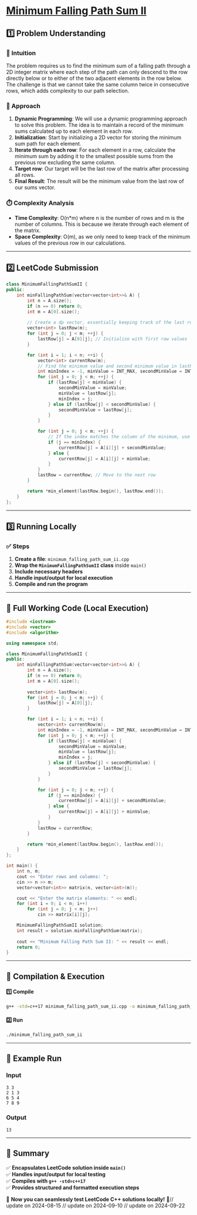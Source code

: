 # **[Minimum Falling Path Sum II](https://leetcode.com/problems/minimum-falling-path-sum-ii/description/)**  

## **1️⃣ Problem Understanding**  
### **📌 Intuition**  
The problem requires us to find the minimum sum of a falling path through a 2D integer matrix where each step of the path can only descend to the row directly below or to either of the two adjacent elements in the row below. The challenge is that we cannot take the same column twice in consecutive rows, which adds complexity to our path selection.

### **🚀 Approach**  
1. **Dynamic Programming**: We will use a dynamic programming approach to solve this problem. The idea is to maintain a record of the minimum sums calculated up to each element in each row.
2. **Initialization**: Start by initializing a 2D vector for storing the minimum sum path for each element.
3. **Iterate through each row**: For each element in a row, calculate the minimum sum by adding it to the smallest possible sums from the previous row excluding the same column.
4. **Target row**: Our target will be the last row of the matrix after processing all rows.
5. **Final Result**: The result will be the minimum value from the last row of our sums vector.

### **⏱️ Complexity Analysis**  
- **Time Complexity**: O(n*m) where n is the number of rows and m is the number of columns. This is because we iterate through each element of the matrix.
- **Space Complexity**: O(m), as we only need to keep track of the minimum values of the previous row in our calculations.

---  

## **2️⃣ LeetCode Submission**  
```cpp
class MinimumFallingPathSumII {
public:
    int minFallingPathSum(vector<vector<int>>& A) {
        int n = A.size();
        if (n == 0) return 0;
        int m = A[0].size();
        
        // Create a dp vector, essentially keeping track of the last row's best paths
        vector<int> lastRow(m);
        for (int j = 0; j < m; ++j) {
            lastRow[j] = A[0][j]; // Initialize with first row values
        }

        for (int i = 1; i < n; ++i) {
            vector<int> currentRow(m);
            // Find the minimum value and second minimum value in lastRow
            int minIndex = -1, minValue = INT_MAX, secondMinValue = INT_MAX;
            for (int j = 0; j < m; ++j) {
                if (lastRow[j] < minValue) {
                    secondMinValue = minValue;
                    minValue = lastRow[j];
                    minIndex = j;
                } else if (lastRow[j] < secondMinValue) {
                    secondMinValue = lastRow[j];
                }
            }

            for (int j = 0; j < m; ++j) {
                // If the index matches the column of the minimum, use the second minimum
                if (j == minIndex) {
                    currentRow[j] = A[i][j] + secondMinValue;
                } else {
                    currentRow[j] = A[i][j] + minValue;
                }
            }
            lastRow = currentRow; // Move to the next row
        }

        return *min_element(lastRow.begin(), lastRow.end());
    }
};
```  

---  

## **3️⃣ Running Locally**  
### **✅ Steps**  
1. **Create a file**: `minimum_falling_path_sum_ii.cpp`  
2. **Wrap the `MinimumFallingPathSumII` class** inside `main()`  
3. **Include necessary headers**  
4. **Handle input/output for local execution**  
5. **Compile and run the program**  

---  

## **📝 Full Working Code (Local Execution)**  
```cpp
#include <iostream>
#include <vector>
#include <algorithm>

using namespace std;

class MinimumFallingPathSumII {
public:
    int minFallingPathSum(vector<vector<int>>& A) {
        int n = A.size();
        if (n == 0) return 0;
        int m = A[0].size();
        
        vector<int> lastRow(m);
        for (int j = 0; j < m; ++j) {
            lastRow[j] = A[0][j];
        }

        for (int i = 1; i < n; ++i) {
            vector<int> currentRow(m);
            int minIndex = -1, minValue = INT_MAX, secondMinValue = INT_MAX;
            for (int j = 0; j < m; ++j) {
                if (lastRow[j] < minValue) {
                    secondMinValue = minValue;
                    minValue = lastRow[j];
                    minIndex = j;
                } else if (lastRow[j] < secondMinValue) {
                    secondMinValue = lastRow[j];
                }
            }

            for (int j = 0; j < m; ++j) {
                if (j == minIndex) {
                    currentRow[j] = A[i][j] + secondMinValue;
                } else {
                    currentRow[j] = A[i][j] + minValue;
                }
            }
            lastRow = currentRow;
        }

        return *min_element(lastRow.begin(), lastRow.end());
    }
};

int main() {
    int n, m;
    cout << "Enter rows and columns: ";
    cin >> n >> m;
    vector<vector<int>> matrix(n, vector<int>(m));

    cout << "Enter the matrix elements: " << endl;
    for (int i = 0; i < n; i++)
        for (int j = 0; j < m; j++)
            cin >> matrix[i][j];

    MinimumFallingPathSumII solution;
    int result = solution.minFallingPathSum(matrix);
    
    cout << "Minimum Falling Path Sum II: " << result << endl;
    return 0;
}
```  

---  

## **🔧 Compilation & Execution**  
#### **1️⃣ Compile**  
```bash
g++ -std=c++17 minimum_falling_path_sum_ii.cpp -o minimum_falling_path_sum_ii
```  

#### **2️⃣ Run**  
```bash
./minimum_falling_path_sum_ii
```  

---  

## **🎯 Example Run**  
### **Input**  
```
3 3
2 1 3
6 5 4
7 8 9
```  
### **Output**  
```
13
```  

---  

## **📌 Summary**  
✅ **Encapsulates LeetCode solution inside `main()`**  
✅ **Handles input/output for local testing**  
✅ **Compiles with `g++ -std=c++17`**  
✅ **Provides structured and formatted execution steps**  

🚀 **Now you can seamlessly test LeetCode C++ solutions locally!** 🚀// update on 2024-08-15
// update on 2024-09-10
// update on 2024-09-22
